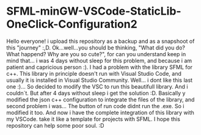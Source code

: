 # SFML-minGW-VSCode-StaticLib-OneClick-Configuration2
Hello everyone! i upload this repository as a backup and as a snapshoot of this "journey" :,D. Ok...well...you should be thinking, "What did you do? What happend? Why are you so cute?", for can you understand keep in mind that... i was 4 days without sleep for this problem, and because i am patient and capricious person :). I had a problem with the library SFML for c++. This library in principle doesn't run with Visual Studio Code, and usually it is installed in Visual Studio Community. Well... i dont like this last one :)... So decided to modify the VSC to run this beautifull library. And i couldn´t. But after 4 days without sleep i get the solution :D. Basically y modified the json c++  configuration to integrate the files of the library, and second problem i was... The button of run code didnt run the .exe. So i modified it too. And now i have the complete integration of this library with my VSCode. take it like a template for projects with SFML. I hope this repository can help some poor soul. :D
